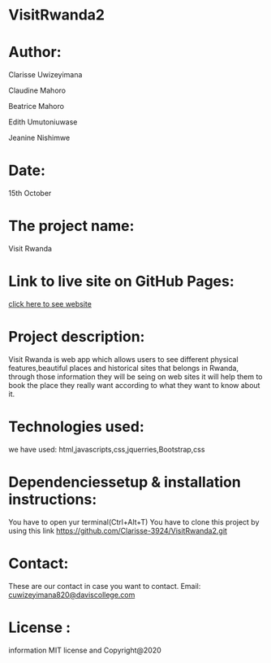 # VisitRwanda2
# Author:
Clarisse Uwizeyimana

Claudine Mahoro

Beatrice Mahoro

Edith Umutoniuwase

Jeanine Nishimwe

# Date: 
15th October

# The project name:
Visit Rwanda

# Link to live site on GitHub Pages:

[click here to see website](clarisse-3924.github.io/visitrwanda2/)

# Project description:
Visit Rwanda is web app which allows users to see different physical features,beautiful places  and historical sites that belongs in Rwanda, through those information they will be seing on web sites it will help them to book the place they really want according to what they want to know about it.

# Technologies used: 
we have used: html,javascripts,css,jquerries,Bootstrap,css

# Dependenciessetup & installation instructions: 
You have to open yur terminal(Ctrl+Alt+T) You have to clone this project by using this link https://github.com/Clarisse-3924/VisitRwanda2.git

# Contact:
 These are our  contact in case you want to contact.
 Email: cuwizeyimana820@daviscollege.com

# License :
information MIT license and  Copyright@2020
